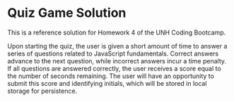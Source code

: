 # Quiz Game Solution

This is a reference solution for Homework 4 of the UNH Coding Bootcamp.

Upon starting the quiz, the user is given a short amount of time to answer a series of questions related to JavaScript fundamentals. Correct answers advance to the next question, while incorrect answers incur a time penalty. If all questions are answered correctly, the user receives a score equal to the number of seconds remaining. The user will have an opportunity to submit this score and identifying initials, which will be stored in local storage for persistence.
